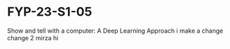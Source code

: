 # FYP-23-S1-05
Show and tell with a computer: A Deep Learning Approach
i make a change
change 2 mirza hi 